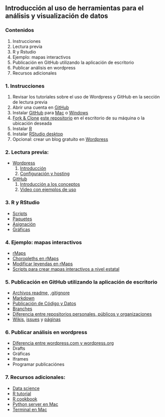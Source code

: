 ## Introducción al uso de herramientas para el análisis y visualización de datos


### Contenidos

1. Instrucciones
2. Lectura previa
3. R y Rstudio
4. Ejemplo: mapas interactivos
5. Publicación en GitHub utilizando la aplicación de escritorio
6. Publicar análisis en wordpress
7. Recursos adicionales

### 1. Instrucciones
1. Revisar los tutoriales sobre el uso de Wordpress y GitHub en la sección de lectura previa
2. Abrir una cuenta en [GitHub](www.github.com)
3. Instalar [GitHub](https://github.com/features) para [Mac](https://mac.github.com/) o [Windows](https://windows.github.com/)
3. [Fork & Clone](https://help.github.com/articles/fork-a-repo) [este repositorio](https://github.com/josecarlosgonz/intro_visualizacion/blob/master/README.md) en el escritorio de su máquina o la ubicación deseada
4. Instalar [R](http://cran.itam.mx/)
5. Instalar [RStudio desktop](http://www.rstudio.com/products/rstudio/#Desk)  
6. Opcional: crear un blog gratuito en [Wordpress](www.wordpress.com)

### 2. Lectura previa:
* [Wordpress](https://wordpress.com/)
  1. [Introducción](http://learn.wordpress.com/quick-start-guide/)
  2. [Configuración y hosting](https://zapier.com/blog/wordpress-blog-tips-tools-resources/)
* [GitHub](https://github.com)
  1. [Introducción a los conceptos](http://readwrite.com/2013/09/30/understanding-github-a-journey-for-beginners-part-1)
  2. [Video con ejemplos de uso](https://www.youtube.com/watch?v=0fKg7e37bQE)

### 3. R y RStudio
* [Scripts](http://cran.r-project.org/doc/contrib/Lemon-kickstart/kr_scrpt.html)
* [Paquetes](http://cran.r-project.org/web/packages/)
* [Asignación](http://stackoverflow.com/questions/1741820/assignment-operators-in-r-and)
* [Gráficas](http://www.cookbook-r.com/Graphs/)

### 4. Ejemplo: mapas interactivos
* [rMaps](http://bl.ocks.org/ramnathv/8936426)
* [Choropleths en rMaps](http://rmaps.github.io/blog/posts/animated-choropleths/index.html)
* [Modificar leyendas en rMaps](http://bl.ocks.org/ramnathv/8936426)
* [Scripts para crear mapas interactivos a nivel estatal](mapas_incidencia.R)

### 5. Publicación en GitHub utilizando la aplicación de escritorio
* [Archivos readme,](https://help.github.com/articles/github-flavored-markdown) [.gitignore](https://gist.github.com/josecarlosgonz/62808cb5361b83107c2f)
* [Markdown](https://github.com/adam-p/markdown-here/wiki/Markdown-Cheatsheet)
* [Publicación de Código y Datos](https://github.com/alangrafu/github-open-data-portal/wiki/How-to-publish-Open-Data-using-github)
* [Branches](https://help.github.com/articles/creating-and-deleting-branches-within-your-repository)
* [Diferencia entre repositorios personales, públicos y organizaciones](https://help.github.com/articles/what-s-the-difference-between-user-and-organization-accounts)
* [Wikis](https://github.com/blog/774-git-powered-wikis-improved), [issues](https://github.com/blog/831-issues-2-0-the-next-generation) y [páginas](https://pages.github.com/)

### 6. Publicar análisis en wordpress
* [Diferencia entre wordpress.com y wordpress.org](http://en.support.wordpress.com/com-vs-org/)
* Drafts
* Gráficas
* Iframes
* Programar publicaciónes

### 7. Recursos adicionales:
* [Data science](https://github.com/josecarlosgonz/go)
* [R tutorial](http://www.statmethods.net/index.html)
* [R cookbook](http://www.cookbook-r.com/)
* [Python server en Mac](http://www.pythonforbeginners.com/modules-in-python/how-to-use-simplehttpserver/)
* [Terminal en Mac](http://www.maclife.com/article/feature/25_terminal_tips_every_mac_user_should_know)

